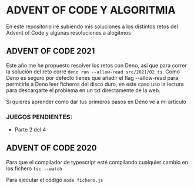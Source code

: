 # ADVENT OF CODE Y ALGORITMIA
En este repositorio iré subiendo mis soluciones a los distintos retos del Advent of Code y algunas resoluciones a alogitmos

## ADVENT OF CODE 2021
Este año me he propuesto resolver los retos con Deno, así que para correr la solución del reto corre `deno run --allow-read src/2021/02.ts`. Como Deno es seguro por defecto tienes que añadir el flag --allow-read para permitirle a Deno leer ficheros del disco duro, en este caso uso la lectura para descargarte el problema en un txt directamente de la web.

Si quieres aprender como dar tus primeros pasos en Deno ve a mi artículo 

### JUEGOS PENDIENTES:
- Parte 2 del 4

## ADVENT OF CODE 2020
Para que el compilador de typescript esté compilando cualquier cambio en los fichero
`tsc --watch`

Para ejecutar el código
`node fichero.js`